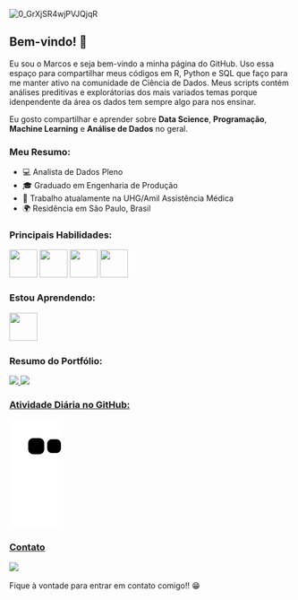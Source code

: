 ![0_GrXjSR4wjPVJQjqR](https://user-images.githubusercontent.com/91103250/196038687-5e0be0e0-b705-4795-84a8-f7251088d1c9.jpg)
## Bem-vindo! 👋

Eu sou o Marcos e seja bem-vindo a minha página do GitHub. Uso essa espaço para compartilhar meus códigos em R, Python e SQL que faço para me manter ativo na comunidade de Ciência de Dados. 
Meus scripts contém análises preditivas e explorátorias dos mais variados temas porque idenpendente da área os dados tem sempre algo para nos ensinar.

Eu gosto compartilhar e aprender sobre **Data Science**, **Programação**, **Machine Learning** e **Análise de Dados** no geral. 


### Meu Resumo:
- 💻 Analista de Dados Pleno
- 🎓 Graduado em Engenharia de Produção  
- 🏢 Trabalho atualamente na UHG/Amil Assistência Médica
- 🌍 Residência em São Paulo, Brasil

### Principais Habilidades:
 <img src="https://cdn.jsdelivr.net/gh/devicons/devicon/icons/python/python-original-wordmark.svg" width="50" height="50"/> <img src="https://cdn.jsdelivr.net/gh/devicons/devicon/icons/rstudio/rstudio-original.svg" width="50" height="50"/> <img src="https://cdn.jsdelivr.net/gh/devicons/devicon/icons/jupyter/jupyter-original-wordmark.svg" width="50" height="50"/> <img src="https://cdn.jsdelivr.net/gh/devicons/devicon/icons/mysql/mysql-original-wordmark.svg" width="50" height="50"/>
         
### Estou Aprendendo:
<img src="https://cdn.jsdelivr.net/gh/devicons/devicon/icons/amazonwebservices/amazonwebservices-plain-wordmark.svg" width="50" height="50"/>
                
### Resumo do Portfólio:
<div>
<a href="https://github.com/marcosmorais94">
<img height="150em" src="https://github-readme-stats.vercel.app/api/top-langs/?username=marcosmorais94&layout=compact&langs_count=7&theme=dracula"/>
<img height="150em" src="https://github-readme-stats.vercel.app/api?username=marcosmorais94&show_icons=true&theme=dracula&include_all_commits=true&count_private=true"/>
</div>

### Atividade Diária no GitHub: 
![Snake animation](https://github.com/marcosmorais94/marcosmorais94/blob/output/github-contribution-grid-snake.svg)
 
### Contato 
<a href="https://www.linkedin.com/in/marcos-de-morais-silva" target="_blank"><img src="https://img.shields.io/badge/-LinkedIn-%230077B5?style=for-the-badge&logo=linkedin&logoColor=white" target="_blank"></a> 

Fique à vontade para entrar em contato comigo!! 
😁
